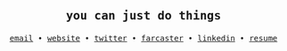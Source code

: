 <h2 align="center"><pre>you can just do things</pre></h2>
<p align="center">
  <samp>
    <a href="mailto:m@maxp.co">email</a>
    &bull;
    <a href="https://maxp.co">website</a>
    &bull;
    <a href="https://x.com/maxpetretta">twitter</a>
    &bull;
    <a href="https://warpcast.com/maxp.eth">farcaster</a>
    &bull;
    <a href="https://linkedin.com/in/maxpetretta">linkedin</a>
    &bull;
    <a href="https://raw.githubusercontent.com/maxpetretta/resume/master/Maximilian%20Petretta%20Resume.pdf">resume</a>
  </samp>
</p>
